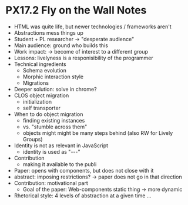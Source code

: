  # PX17.2 Fly on the Wall Notes


- HTML was quite life, but newer technologies / frameworks aren't
- Abstractions mess things up
- Student + PL researcher -> "desperate audience"
- Main audience: ground who builds this
- Work impact: -> become of interest to a different group
- Lessons: livelyness is a responisibility of the programmer
- Technical ingredients
    - Schema evolution
    - Morphic interaction style
    - Migrations
- Deeper solution: solve in chrome?
- CLOS object migration
    - initialization
    - self transporter
- When to do object migration
    - finding existing instances
    - vs. "stumble across them"
    - objects might might be many steps behind (also RW for Lively Groups)
- Identity is not as relevant in JavaScript
    - identity is used as "---"
- Contribution
    - making it available to the publi
- Paper: opens with components, but does not close with it
- abstract: imposing restrictions? -> paper does not go in that direction
- Contribution: motivational part
    - Goal of the paper: Web-components static thing -> more dynamic
- Rhetorical style: 4 levels of abstraction at a given time ...